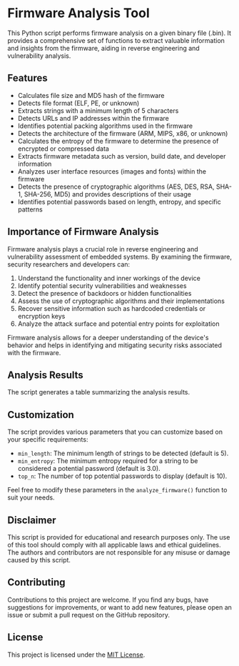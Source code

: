 # Firmware Analysis Tool

This Python script performs firmware analysis on a given binary file (.bin). It provides a comprehensive set of functions to extract valuable information and insights from the firmware, aiding in reverse engineering and vulnerability analysis.

## Features

- Calculates file size and MD5 hash of the firmware
- Detects file format (ELF, PE, or unknown)
- Extracts strings with a minimum length of 5 characters
- Detects URLs and IP addresses within the firmware
- Identifies potential packing algorithms used in the firmware
- Detects the architecture of the firmware (ARM, MIPS, x86, or unknown)
- Calculates the entropy of the firmware to determine the presence of encrypted or compressed data
- Extracts firmware metadata such as version, build date, and developer information
- Analyzes user interface resources (images and fonts) within the firmware
- Detects the presence of cryptographic algorithms (AES, DES, RSA, SHA-1, SHA-256, MD5) and provides descriptions of their usage
- Identifies potential passwords based on length, entropy, and specific patterns

## Importance of Firmware Analysis

Firmware analysis plays a crucial role in reverse engineering and vulnerability assessment of embedded systems. By examining the firmware, security researchers and developers can:

1. Understand the functionality and inner workings of the device
2. Identify potential security vulnerabilities and weaknesses
3. Detect the presence of backdoors or hidden functionalities
4. Assess the use of cryptographic algorithms and their implementations
5. Recover sensitive information such as hardcoded credentials or encryption keys
6. Analyze the attack surface and potential entry points for exploitation

Firmware analysis allows for a deeper understanding of the device's behavior and helps in identifying and mitigating security risks associated with the firmware.

## Analysis Results

The script generates a table summarizing the analysis results. 

## Customization

The script provides various parameters that you can customize based on your specific requirements:

- `min_length`: The minimum length of strings to be detected (default is 5).
- `min_entropy`: The minimum entropy required for a string to be considered a potential password (default is 3.0).
- `top_n`: The number of top potential passwords to display (default is 10).

Feel free to modify these parameters in the `analyze_firmware()` function to suit your needs.

## Disclaimer

This script is provided for educational and research purposes only. The use of this tool should comply with all applicable laws and ethical guidelines. The authors and contributors are not responsible for any misuse or damage caused by this script.

## Contributing

Contributions to this project are welcome. If you find any bugs, have suggestions for improvements, or want to add new features, please open an issue or submit a pull request on the GitHub repository.

## License

This project is licensed under the [MIT License](LICENSE).
